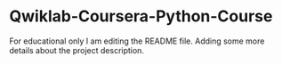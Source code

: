 # Qwiklab-Coursera-Python-Course
For educational only
I am editing the README file. Adding some more details about the project description.
